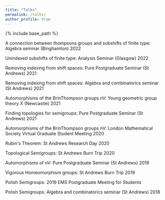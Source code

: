 ```yaml
---
title: "Talks"
permalink: /talks/
author_profile: true
---
```

{% include base_path %}

A connection between thompsons groups and subshifts of finite type: Algebra seminar (Binghamton) 2022

Unindexed subshifts of finite type: Analysis Seminar (Glasgow) 2022

Removing indexing from shift spaces: Pure Postgraduate Seminar (St Andrews) 2021

Removing indexing from shift spaces: Algebra and combinatorics seminar (St Andrews)
2021

Automorphisms of the BrinThompson groups nV: Young geometric group theory X (Newcastle) 2021

Finding topologies for semigroups: Pure Postgraduate Seminar (St Andrews) 2021

Automorphisms of the BrinThompson groups nV: London Mathematical Society Virtual Graduate Student Meeting 2020

Rubin's Theorem: St Andrews Research Day 2020

Topological Semigroups: St Andrews Burn Trip 2020

Automorphisms of nV: Pure Postgraduate Seminar (St Andrews) 2019

Vigorous Homeomorphism groups: St Andrews Burn Trip 2019

Polish Semigroups: 2019 EMS Postgraduate Meeting for Students

Polish Semigroups: Algebra and combinatorics seminar (St Andrews) 2018
